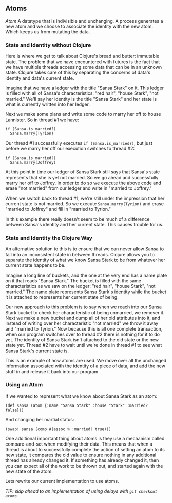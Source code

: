 ## Atoms

   *Atom* A datatype that is indivisible and unchanging. A process generates a new atom and we choose to associate the identity with the new atom.  Which keeps us from mutating the data.

### State and Identity without Clojure

Here is where we get to talk about Clojure's bread and butter: immutable state. The problem that we have encountered with futures is the fact that we have multiple threads accessing some data that can be in an unknown state. Clojure takes care of this by separating the concerns of data's identity and data's current state.

Imagine that we have a ledger with the title "Sansa Stark" on it. This ledger is filled with all of Sansa's characteristics: "red hair", "house Stark", "not married." We'll say her identity is the title "Sansa Stark" and her state is what is currently written into her ledger.

Next we make some plans and write some code to marry her off to house Lannister. So in thread #1 we have:

    if (Sansa.is_married?)
      Sansa.marry(Tyrion)

Our thread #1 successfully executes `if (Sansa.is_married?)`, but just before we marry her off our execution switches to thread #2:

    if (Sansa.is_married?)
      Sansa.marry(Joffrey)

At this point in time our ledger of Sansa Stark still says that Sansa's state represents that she is yet not married. So we go ahead and successfully marry her off to Joffrey. In order to do so we execute the above code and erase "not married" from our ledger and write in "married to Joffrey."

When we switch back to thread #1, we're still under the impression that her current state is not married. So we execute `Sansa.marry(Tyrion)` and erase "married to Joffrey" and fill in "married to Tyrion."

In this example there really doesn't seem to be much of a difference between Sansa's identity and her current state. This causes trouble for us.

### State and Identity the Clojure Way

An alternative solution to this is to ensure that we can never allow Sansa to fall into an inconsistent state in between threads. Clojure allows you to separate the identity of what we know Sansa Stark to be from whatever her current state happens to be.

Imagine a long line of buckets, and the one at the very end has a name plate on it that reads "Sansa Stark." The bucket is filled with the same characteristics as we saw on the ledger: "red hair", "house Stark", "not married." The name plate represents Sansa Stark's identity while the bucket it is attached to represents her current state of being.

Our new approach to this problem is to say when we reach into our Sansa Stark bucket to check her characteristic of being unmarried, we remover it. Next we make a new bucket and dump all of her old attributes into it, and instead of writing over her characteristic "not married" we throw it away and "married to Tyrion." Now because this is all one complete transaction, when our program switches over to thread #2 there is nothing for it to do yet.  The identity of Sansa Stark isn't attached to the old state or the new state yet. Thread #2 have to wait until we're done in thread #1 to see what Sansa Stark's current state is.

This is an example of how atoms are used. We move over all the unchanged information associated with the identity of a piece of data, and add the new stuff in and release it back into our program.

### Using an Atom

If we wanted to represent what we know about Sansa Stark as an atom:

    (def sansa (atom {:name "Sansa Stark" :house "Stark" :married? false}))

And changing her martial status:

    (swap! sansa (comp #(assoc % :married? true)))

One additional important thing about atoms is they use a mechanism called compare-and-set when modifying their data. This means that when a thread is about to successfully complete the action of setting an atom to its new state, it compares the old value to ensure nothing in any additional thread has already changed it. If something has already changed it, then you can expect all of the work to be thrown out, and started again with the new state of the atom.

Lets rewrite our current implementation to use atoms.

_TIP: skip ahead to an implementation of using delays with `git checkout atoms`_
